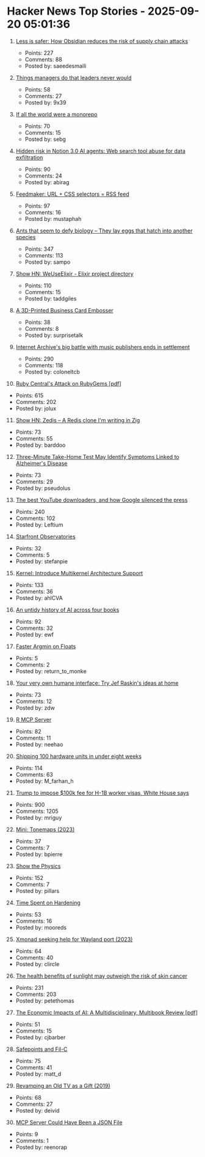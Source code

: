# Hacker News Top Stories - 2025-09-20 05:01:36

1. [Less is safer: How Obsidian reduces the risk of supply chain attacks](https://obsidian.md/blog/less-is-safer/)
   - Points: 227
   - Comments: 88
   - Posted by: saeedesmaili

2. [Things managers do that leaders never would](https://simonsinek.com/stories/5-things-managers-do-that-leaders-never-would-according-to-simon/)
   - Points: 58
   - Comments: 27
   - Posted by: 9x39

3. [If all the world were a monorepo](https://jtibs.substack.com/p/if-all-the-world-were-a-monorepo)
   - Points: 70
   - Comments: 15
   - Posted by: sebg

4. [Hidden risk in Notion 3.0 AI agents: Web search tool abuse for data exfiltration](https://www.codeintegrity.ai/blog/notion)
   - Points: 90
   - Comments: 24
   - Posted by: abirag

5. [Feedmaker: URL + CSS selectors = RSS feed](https://feedmaker.fly.dev)
   - Points: 97
   - Comments: 16
   - Posted by: mustaphah

6. [Ants that seem to defy biology – They lay eggs that hatch into another species](https://www.smithsonianmag.com/smart-news/these-ant-queens-seem-to-defy-biology-they-lay-eggs-that-hatch-into-another-species-180987292/)
   - Points: 347
   - Comments: 113
   - Posted by: sampo

7. [Show HN: WeUseElixir - Elixir project directory](https://weuseelixir.com/)
   - Points: 110
   - Comments: 15
   - Posted by: taddgiles

8. [A 3D-Printed Business Card Embosser](https://www.core77.com/posts/138492/A-3D-Printed-Business-Card-Embosser)
   - Points: 38
   - Comments: 8
   - Posted by: surprisetalk

9. [Internet Archive's big battle with music publishers ends in settlement](https://arstechnica.com/tech-policy/2025/09/internet-archives-big-battle-with-music-publishers-ends-in-settlement/)
   - Points: 290
   - Comments: 118
   - Posted by: coloneltcb

10. [Ruby Central's Attack on RubyGems [pdf]](https://pup-e.com/goodbye-rubygems.pdf)
   - Points: 615
   - Comments: 202
   - Posted by: jolux

11. [Show HN: Zedis – A Redis clone I'm writing in Zig](https://github.com/barddoo/zedis)
   - Points: 73
   - Comments: 55
   - Posted by: barddoo

12. [Three-Minute Take-Home Test May Identify Symptoms Linked to Alzheimer's Disease](https://www.smithsonianmag.com/smart-news/three-minute-take-home-test-may-identify-symptoms-linked-to-alzheimers-disease-years-before-a-traditional-diagnosis-180987281/)
   - Points: 73
   - Comments: 29
   - Posted by: pseudolus

13. [The best YouTube downloaders, and how Google silenced the press](https://windowsread.me/p/best-youtube-downloaders)
   - Points: 240
   - Comments: 102
   - Posted by: Leftium

14. [Starfront Observatories](https://starfront.space/)
   - Points: 32
   - Comments: 5
   - Posted by: stefanpie

15. [Kernel: Introduce Multikernel Architecture Support](https://lwn.net/ml/all/20250918222607.186488-1-xiyou.wangcong@gmail.com/)
   - Points: 133
   - Comments: 36
   - Posted by: ahlCVA

16. [An untidy history of AI across four books](https://hedgehogreview.com/issues/lessons-of-babel/articles/perplexity)
   - Points: 92
   - Comments: 32
   - Posted by: ewf

17. [Faster Argmin on Floats](https://algorithmiker.github.io/faster-float-argmin/)
   - Points: 5
   - Comments: 2
   - Posted by: return_to_monke

18. [Your very own humane interface: Try Jef Raskin's ideas at home](https://arstechnica.com/gadgets/2025/09/your-very-own-humane-interface-try-jef-raskins-ideas-at-home/)
   - Points: 73
   - Comments: 12
   - Posted by: zdw

19. [R MCP Server](https://github.com/finite-sample/rmcp)
   - Points: 82
   - Comments: 11
   - Posted by: neehao

20. [Shipping 100 hardware units in under eight weeks](https://farhanhossain.substack.com/p/how-we-shipped-100-hardware-units)
   - Points: 114
   - Comments: 63
   - Posted by: M_farhan_h

21. [Trump to impose $100k fee for H-1B worker visas, White House says](https://www.reuters.com/business/media-telecom/trump-mulls-adding-new-100000-fee-h-1b-visas-bloomberg-news-reports-2025-09-19/)
   - Points: 900
   - Comments: 1205
   - Posted by: mriguy

22. [Mini: Tonemaps (2023)](https://mini.gmshaders.com/p/tonemaps)
   - Points: 37
   - Comments: 7
   - Posted by: bpierre

23. [Show the Physics](https://interactivetextbooks.tudelft.nl/showthephysics/Introduction/About.html)
   - Points: 152
   - Comments: 7
   - Posted by: pillars

24. [Time Spent on Hardening](https://third-bit.com/2025/09/18/time-spent-on-hardening/)
   - Points: 53
   - Comments: 16
   - Posted by: mooreds

25. [Xmonad seeking help for Wayland port (2023)](https://xmonad.org/news/2023/10/06/wayland.html)
   - Points: 64
   - Comments: 40
   - Posted by: clircle

26. [The health benefits of sunlight may outweigh the risk of skin cancer](https://www.economist.com/science-and-technology/2025/09/17/the-health-benefits-of-sunlight-may-outweigh-the-risk-of-skin-cancer)
   - Points: 231
   - Comments: 203
   - Posted by: petethomas

27. [The Economic Impacts of AI: A Multidisciplinary, Multibook Review [pdf]](https://kevinbryanecon.com/BryanAIBookReview.pdf)
   - Points: 51
   - Comments: 15
   - Posted by: cjbarber

28. [Safepoints and Fil-C](https://fil-c.org/safepoints)
   - Points: 75
   - Comments: 41
   - Posted by: matt_d

29. [Revamping an Old TV as a Gift (2019)](https://blog.davidv.dev/posts/revamping-an-old-tv-as-a-gift/)
   - Points: 68
   - Comments: 27
   - Posted by: deivid

30. [MCP Server Could Have Been a JSON File](https://materializedview.io/p/mcp-server-could-have-been-json-file)
   - Points: 9
   - Comments: 1
   - Posted by: reenorap

